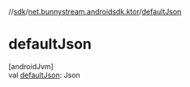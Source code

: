 //[sdk](../../index.md)/[net.bunnystream.androidsdk.ktor](index.md)/[defaultJson](default-json.md)

# defaultJson

[androidJvm]\
val [defaultJson](default-json.md): Json
